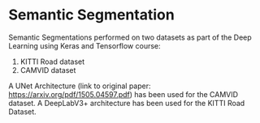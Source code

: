 ﻿# Semantic Segmentation

 Semantic Segmentations performed on two datasets as part of the Deep Learning using Keras and Tensorflow course:
 1. KITTI Road dataset
 2. CAMVID dataset

A UNet Architecture (link to original paper: https://arxiv.org/pdf/1505.04597.pdf) has been used for the  CAMVID dataset.
A DeepLabV3+ architecture has been used for the KITTI Road Dataset. 
